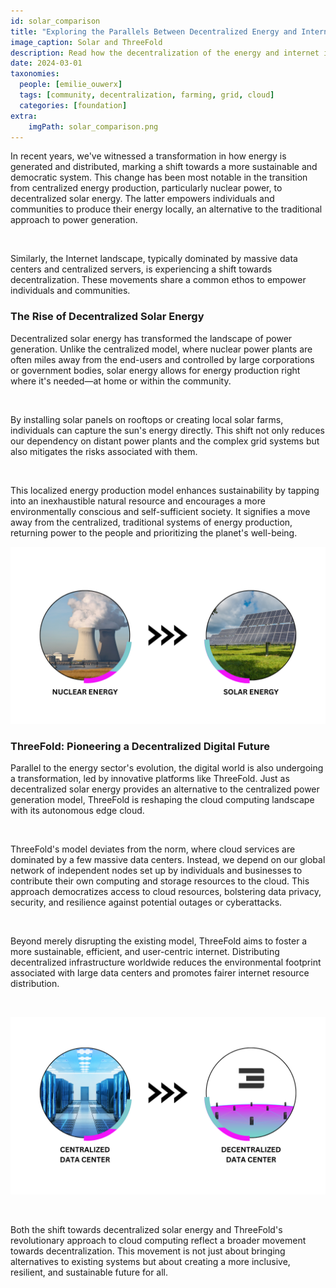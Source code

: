 ```yaml
---
id: solar_comparison
title: "Exploring the Parallels Between Decentralized Energy and Internet Capacity"
image_caption: Solar and ThreeFold
description: Read how the decentralization of the energy and internet industries are empowering individuals and communities.
date: 2024-03-01
taxonomies:
  people: [emilie_ouwerx]
  tags: [community, decentralization, farming, grid, cloud]
  categories: [foundation]
extra:
    imgPath: solar_comparison.png
---
```


In recent years, we've witnessed a transformation in how energy is generated and distributed, marking a shift towards a more sustainable and democratic system. This change has been most notable in the transition from centralized energy production, particularly nuclear power, to decentralized solar energy. The latter empowers individuals and communities to produce their energy locally, an alternative to the traditional approach to power generation.

<br>

Similarly, the Internet landscape, typically dominated by massive data centers and centralized servers, is experiencing a shift towards decentralization. These movements share a common ethos to empower individuals and communities.

### **The Rise of Decentralized Solar Energy**

Decentralized solar energy has transformed the landscape of power generation. Unlike the centralized model, where nuclear power plants are often miles away from the end-users and controlled by large corporations or government bodies, solar energy allows for energy production right where it's needed—at home or within the community.

<br>

By installing solar panels on rooftops or creating local solar farms, individuals can capture the sun's energy directly. This shift not only reduces our dependency on distant power plants and the complex grid systems but also mitigates the risks associated with them.

<br>

This localized energy production model enhances sustainability by tapping into an inexhaustible natural resource and encourages a more environmentally conscious and self-sufficient society. It signifies a move away from the centralized, traditional systems of energy production, returning power to the people and prioritizing the planet's well-being.

![Image](solar.png#mx-auto)

### **ThreeFold: Pioneering a Decentralized Digital Future**

Parallel to the energy sector's evolution, the digital world is also undergoing a transformation, led by innovative platforms like ThreeFold. Just as decentralized solar energy provides an alternative to the centralized power generation model, ThreeFold is reshaping the cloud computing landscape with its autonomous edge cloud.

<br>

ThreeFold's model deviates from the norm, where cloud services are dominated by a few massive data centers. Instead, we depend on our global network of independent nodes set up by individuals and businesses to contribute their own computing and storage resources to the cloud. This approach democratizes access to cloud resources, bolstering data privacy, security, and resilience against potential outages or cyberattacks.


<br>

Beyond merely disrupting the existing model, ThreeFold aims to foster a more sustainable, efficient, and user-centric internet. Distributing decentralized infrastructure worldwide reduces the environmental footprint associated with large data centers and promotes fairer internet resource distribution.

<br>

![Image](data_center.png#mx-auto)

<br>

Both the shift towards decentralized solar energy and ThreeFold's revolutionary approach to cloud computing reflect a broader movement towards decentralization. This movement is not just about bringing alternatives to existing systems but about creating a more inclusive, resilient, and sustainable future for all.
